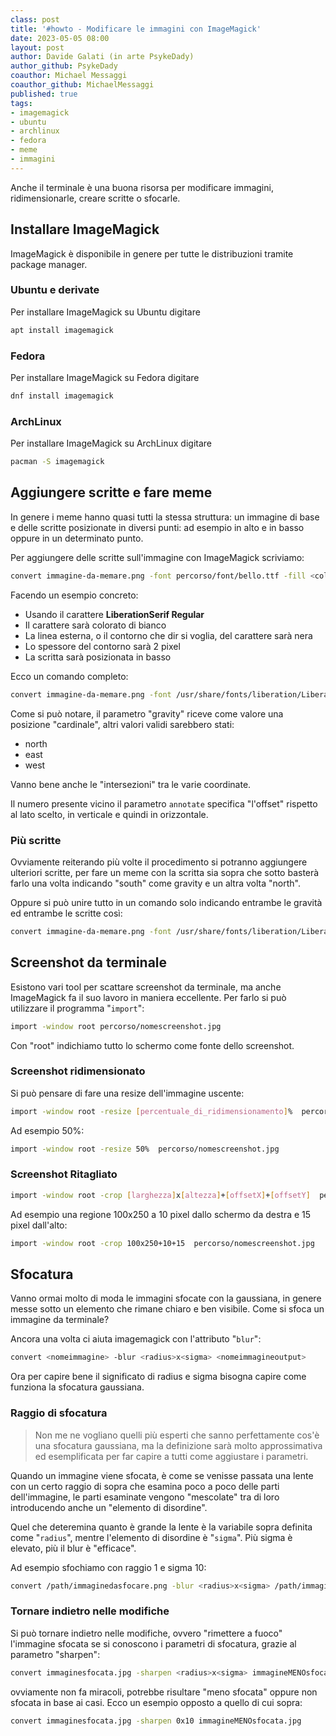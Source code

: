 ```yaml
---
class: post
title: '#howto - Modificare le immagini con ImageMagick'
date: 2023-05-05 08:00
layout: post
author: Davide Galati (in arte PsykeDady)
author_github: PsykeDady
coauthor: Michael Messaggi
coauthor_github: MichaelMessaggi
published: true
tags:
- imagemagick
- ubuntu
- archlinux
- fedora
- meme
- immagini
---
```



Anche il terminale è una buona risorsa per modificare immagini, ridimensionarle, creare scritte o sfocarle.

## Installare ImageMagick

ImageMagick è disponibile in genere per tutte le distribuzioni tramite package manager. 

### Ubuntu e derivate

Per installare ImageMagick su Ubuntu digitare

```bash
apt install imagemagick
```

### Fedora

Per installare ImageMagick su Fedora digitare

```bash
dnf install imagemagick
```

### ArchLinux

Per installare ImageMagick su ArchLinux digitare

```bash
pacman -S imagemagick
```

## Aggiungere scritte e fare meme

In genere i meme hanno quasi tutti la stessa struttura: un immagine di base e delle scritte posizionate in diversi punti: ad esempio in alto e in basso oppure in un determinato punto.

Per aggiungere delle scritte sull'immagine con ImageMagick scriviamo:

```bash
convert immagine-da-memare.png -font percorso/font/bello.ttf -fill <colorefont> -pointsize <dimensione> -stroke <colorecontorno> -strokewidth <dimensione contorno> -gravity <dove scrivere> -annotate +0+0 'TESTO' immagine-memata.png
```

Facendo un esempio concreto: 

- Usando il carattere **LiberationSerif Regular**
- Il carattere sarà colorato di bianco
- La linea esterna, o il contorno che dir si voglia, del carattere sarà nera
- Lo spessore del contorno sarà 2 pixel
- La scritta sarà posizionata in basso

Ecco un comando completo: 

```bash
convert immagine-da-memare.png -font /usr/share/fonts/liberation/LiberationSerif-Regular.ttf -fill white -pointsize 30 -stroke black -strokewidth 2 -gravity south -annotate +0+0 'MEME DA TERMINALE YEAH :D' immagine-memata.png 
```

Come si può notare, il parametro "gravity" riceve come valore una posizione "cardinale", altri valori validi sarebbero stati:

- north
- east
- west

Vanno bene anche le "intersezioni" tra le varie coordinate.

Il numero presente vicino il parametro `annotate` specifica "l'offset" rispetto al lato scelto, in verticale e quindi in orizzontale.

### Più scritte

Ovviamente reiterando più volte il procedimento si potranno aggiungere ulteriori scritte, per fare un meme con la scritta sia sopra che sotto basterà farlo una volta indicando "south" come gravity e un altra volta "north". 

Oppure si può unire tutto in un comando solo indicando entrambe le gravità ed entrambe le scritte così:

```bash
convert immagine-da-memare.png -font /usr/share/fonts/liberation/LiberationSerif-Regular.ttf -fill white -pointsize 30 -stroke black -strokewidth 2 -gravity north -annotate +0+0 'QUESTA SCRITTA SARÀ SOPRA' -gravity south -annotate +0+0 'QUESTA SCRITTA SARÀ SOTTO' immagine-memata.png
```

## Screenshot da terminale

Esistono vari tool per scattare screenshot da terminale, ma anche ImageMagick fa il suo lavoro in maniera eccellente. Per farlo si può utilizzare il programma "`import`":

```bash
import -window root percorso/nomescreenshot.jpg
```

Con "root" indichiamo tutto lo schermo come fonte dello screenshot.


### Screenshot ridimensionato 

Si può pensare di fare una resize dell'immagine uscente:

```bash
import -window root -resize [percentuale_di_ridimensionamento]%  percorso/nomescreenshot.jpg
```

Ad esempio 50%: 

```bash
import -window root -resize 50%  percorso/nomescreenshot.jpg
```

### Screenshot Ritagliato

```bash
import -window root -crop [larghezza]x[altezza]+[offsetX]+[offsetY]  percorso/nomescreenshot.jpg
```

Ad esempio una regione 100x250 a 10 pixel dallo schermo da destra e 15 pixel dall'alto: 

```bash
import -window root -crop 100x250+10+15  percorso/nomescreenshot.jpg
```

## Sfocatura

Vanno ormai molto di moda le immagini sfocate con la gaussiana, in genere messe sotto un elemento che rimane chiaro e ben visibile. Come si sfoca un immagine da terminale?

Ancora una volta ci aiuta imagemagick con l'attributo "`blur`": 


```bash
convert <nomeimmagine> -blur <radius>x<sigma> <nomeimmagineoutput>
```

Ora per capire bene il significato di radius e sigma bisogna capire come funziona la sfocatura gaussiana.

### Raggio di sfocatura

> Non me ne vogliano quelli più esperti che sanno perfettamente cos'è una sfocatura gaussiana, ma la definizione sarà molto approssimativa ed esemplificata per far capire a tutti come aggiustare i parametri.

Quando un immagine viene sfocata, è come se venisse passata una lente con un certo raggio di sopra che esamina poco a poco delle parti dell'immagine, le parti esaminate vengono "mescolate" tra di loro introducendo anche un "elemento di disordine". 

Quel che deteremina quanto è grande la lente è la variabile sopra definita come "`radius`", mentre l'elemento di disordine è "`sigma`". Più sigma è elevato, più il blur è "efficace".

Ad esempio sfochiamo con raggio 1 e sigma 10:

```bash
convert /path/immaginedasfocare.png -blur <radius>x<sigma> /path/immaginesfocata.png
```

### Tornare indietro nelle modifiche

Si può tornare indietro nelle modifiche, ovvero "rimettere a fuoco" l'immagine sfocata se si conoscono i parametri di sfocatura, grazie al parametro "sharpen":

```bash
convert immaginesfocata.jpg -sharpen <radius>x<sigma> immagineMENOsfocata.jpg
```

ovviamente non fa miracoli, potrebbe risultare "meno sfocata" oppure non sfocata in base ai casi. Ecco un esempio opposto a quello di cui 
sopra:

```bash
convert immaginesfocata.jpg -sharpen 0x10 immagineMENOsfocata.jpg
```
